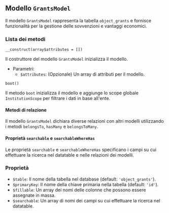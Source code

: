 ## Modello `GrantsModel`

Il modello `GrantsModel` rappresenta la tabella `object_grants` e fornisce funzionalità per la gestione delle sovvenzioni e vantaggi economici.

### Lista dei metodi

```
__construct(array$attributes = [])
```

Il costruttore del modello `GrantsModel` inizializza il modello.

* Parametri:
  * `$attributes`: (Opzionale) Un array di attributi per il modello.

```
boot()
```

Il metodo `boot` inizializza il modello e aggiunge lo scope globale `InstitutionScope` per filtrare i dati in base all'ente.

#### Metodi di relazione

Il modello `GrantsModel` dichiara diverse relazioni con altri modelli utilizzando i metodi `belongsTo`, `hasMany` e `belongsToMany`.

#### Proprietà `searchable` e `searchableWhereHas`

Le proprietà `searchable` e `searchableWhereHas` specificano i campi su cui effettuare la ricerca nel datatable e nelle relazioni dei modelli.

### Proprietà

* `$table`: Il nome della tabella nel database (default: `'object_grants'`).
* `$primaryKey`: Il nome della chiave primaria nella tabella (default: `'id'`).
* `$fillable`: Un array dei nomi delle colonne che possono essere assegnate in massa.
* `$searchable`: Un array di nomi dei campi su cui effettuare la ricerca nel datatable.
